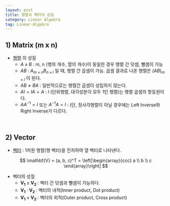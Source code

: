 ```yaml
---
layout: post
title: 행렬과 벡터의 성질
category: Linear Algebra
tag: Linear-Algebra
---
```






## 1) Matrix (m x n)

- [행렬]([https://ko.wikipedia.org/wiki/%ED%96%89%EB%A0%AC](https://ko.wikipedia.org/wiki/행렬)) 의 성질
  - $A \pm B$ : m, n (행의 개수, 열의 개수)이 동일한 경우 행렬 간 덧셈, 뺄셈이 가능
  - $AB$ : $A_{m \times n} B_{n \times l}$ 일 때, 행렬 간 곱셈이 가능. 곱셈 결과로 나온 행렬은 $(AB)_{m \times l}$ 이 된다.
  - $AB \neq BA$  : 일반적으로는 행렬간 곱셈이 성립하지 않는다.
  - $AI = IA = A$ : $I$ (단위행렬, 대각성분이 모두 1인 행렬)는 행렬 곱셈의 항등원이다.
  - $AA^{-1} = I$ 또는 $A^{-1}A = I$ : (단, 정사각행렬이 아닐 경우에는 Left Inverse와 Right Inverse가 다르다.



<br/>

## 2) Vector

- [벡터]([https://ko.wikipedia.org/wiki/%EB%B2%A1%ED%84%B0_%EA%B3%B5%EA%B0%84](https://ko.wikipedia.org/wiki/벡터_공간)) : 1차원 행렬(행 벡터)을 전치하여 열 벡터로 나타낸다.

$$
\mathbf{V} = (a, b, c)^T = \left[\begin{array}{ccc} a \\ b \\ c \end{array}\right]
$$

- 벡터의 성질
  - $\mathbf{V_1} \pm \mathbf{V_2}$  : 벡터 간 덧셈과 뺄셈이 가능하다.
  - $\mathbf{V_1} \cdot \mathbf{V_2}$ : 벡터의 내적(Inner product, Dot product)
  - $\mathbf{V_1} \times \mathbf{V_2}$ : 벡터의 외적(Outer product, Cross product)